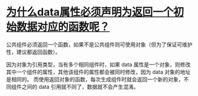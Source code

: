 # [为什么data属性必须声明为返回一个初始数据对应的函数呢？](https://github.com/haizlin/fe-interview/issues/267)

公共组件必须返回一个函数，如果不是公共组件则可使用对象（但为了保证可维护性，建议都返回函数）。

因为对象为引用类型，当有多个相同组件时，如果 data 属性是一个对象，则修改其中一个组件的属性，其他该组件的属性都会被同时修改，因为 data 对象的地址是相同的。
而使用返回对象的函数，每次生成组件时就会返回一个新的对象，不同组件之间的 data 引用就不同了，数据就不会产生混淆。
